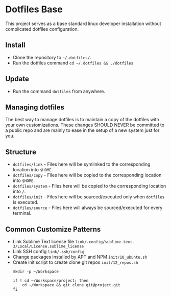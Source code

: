 # Dotfiles Base

This project serves as a base standard linux developer installation without complicated dotfiles configuration.

## Install

* Clone the repository to `~/.dotfiles/`.
* Run the dotfiles command `cd ~/.dotfiles && ./dotfiles`

## Update

* Run the command `dotfiles` from anywhere.

## Managing dotfiles

The best way to manage dotfiles is to maintain a copy of the dotfiles with
your own customizations. These changes SHOULD NEVER be committed to a public
repo and are mainly to ease in the setup of a new system just for you.

## Structure

* `dotfiles/link` - Files here will be symlinked to the corresponding location into `$HOME`.
* `dotfiles/copy` - Files here will be copied to the corresponding location into `$HOME`.
* `dotfiles/system` - Files here will be copied to the corresponding location into `/`.
* `dotfiles/init` - Files here will be sourced/executed only when `dotfiles` is executed.
* `dotfiles/source` - Files here will always be sourced/executed for every terminal.

## Common Customize Patterns

* Link Sublime Text license file
	`link/.config/sublime-text-3/Local/License.sublime_license`
* Link SSH config
	`link/.ssh/config`
* Change packages installed by APT and NPM
	`init/10_ubuntu.sh`
* Create init script to create clone git repos `init/12_repos.sh`
	```
	mkdir -p ~/Workspace

	if ! cd ~/Workspace/project; then
		cd ~/Workspace && git clone git@project.git
	fi
	```
